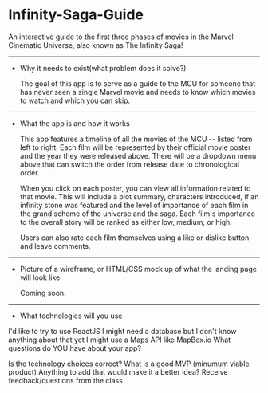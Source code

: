 # Infinity-Saga-Guide
  An interactive guide to the first three phases of movies in the Marvel Cinematic Universe, also known as The Infinity Saga!

******************************

* Why it needs to exist(what problem does it solve?)

  The goal of this app is to serve as a guide to the MCU for someone that has never seen a single Marvel movie and needs to know which movies to watch and which you can skip.

******************************

* What the app is and how it works

  This app features a timeline of all the movies of the MCU -- listed from left to right. Each film will be represented by their official movie poster and the year they were released above. There will be a dropdown menu above that can switch the order from release date to chronological order.

  When you click on each poster, you can view all information related to that movie. This will include a plot summary, characters introduced, if an infinity stone was featured and the level of importance of each film in the grand scheme of the universe and the saga. Each film's importance to the overall story will be ranked as either low, medium, or high.

  Users can also rate each film themselves using a like or dislike button and leave comments.

******************************

* Picture of a wireframe, or HTML/CSS mock up of what the landing page will look like

  Coming soon.

******************************

* What technologies will you use

I'd like to try to use ReactJS
I might need a database but I don't know anything about that yet
I might use a Maps API like MapBox.io
What questions do YOU have about your app?

Is the technology choices correct?
What is a good MVP (minumum viable product)
Anything to add that would make it a better idea?
Receive feedback/questions from the class
